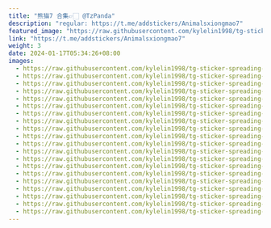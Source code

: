 ```yaml
---
title: "熊猫7 合集👉🏻 @TzPanda"
description: "regular: https://t.me/addstickers/Animalsxiongmao7"
featured_image: "https://raw.githubusercontent.com/kylelin1998/tg-sticker-spreading-worldwide-images/main/img/fd6463db-1d4f-4815-8470-cf32ca89d31c.jpg"
link: "https://t.me/addstickers/Animalsxiongmao7"
weight: 3
date: 2024-01-17T05:34:26+08:00
images:
  - https://raw.githubusercontent.com/kylelin1998/tg-sticker-spreading-worldwide-images/main/img/fd6463db-1d4f-4815-8470-cf32ca89d31c.jpg
  - https://raw.githubusercontent.com/kylelin1998/tg-sticker-spreading-worldwide-images/main/img/014d82d2-6034-4201-89a0-e25cf2c7f4a6.jpg
  - https://raw.githubusercontent.com/kylelin1998/tg-sticker-spreading-worldwide-images/main/img/66e05c7a-3c6e-45b6-bd71-ed0290bd6d95.jpg
  - https://raw.githubusercontent.com/kylelin1998/tg-sticker-spreading-worldwide-images/main/img/527d9fc5-f7c5-4a40-969e-47f6974276fe.jpg
  - https://raw.githubusercontent.com/kylelin1998/tg-sticker-spreading-worldwide-images/main/img/7285f64a-4c01-4b05-a97e-1d494f5f624a.jpg
  - https://raw.githubusercontent.com/kylelin1998/tg-sticker-spreading-worldwide-images/main/img/4dfef0c5-6d18-4d92-b840-b14984ca5499.jpg
  - https://raw.githubusercontent.com/kylelin1998/tg-sticker-spreading-worldwide-images/main/img/34645f10-234c-49f2-b9e9-ec4a7b749291.jpg
  - https://raw.githubusercontent.com/kylelin1998/tg-sticker-spreading-worldwide-images/main/img/6852d0ca-2a12-4a3a-872b-3b1761bd0370.jpg
  - https://raw.githubusercontent.com/kylelin1998/tg-sticker-spreading-worldwide-images/main/img/3e6ec234-bb8d-49b3-93f3-ef13923b826f.jpg
  - https://raw.githubusercontent.com/kylelin1998/tg-sticker-spreading-worldwide-images/main/img/2527fa8b-949b-4e99-a608-a540b89458b3.jpg
  - https://raw.githubusercontent.com/kylelin1998/tg-sticker-spreading-worldwide-images/main/img/dfeb95d1-e8af-43e2-9266-5bd5c8153f0c.jpg
  - https://raw.githubusercontent.com/kylelin1998/tg-sticker-spreading-worldwide-images/main/img/98f66724-402f-4e28-b415-21f80c744166.jpg
  - https://raw.githubusercontent.com/kylelin1998/tg-sticker-spreading-worldwide-images/main/img/d71e60dd-65a1-4061-b04c-7fa2d82cdaec.jpg
  - https://raw.githubusercontent.com/kylelin1998/tg-sticker-spreading-worldwide-images/main/img/5364d2ec-f478-4625-97be-5a3531a19d3d.jpg
  - https://raw.githubusercontent.com/kylelin1998/tg-sticker-spreading-worldwide-images/main/img/5312c123-ab45-49eb-9341-f5839c375553.jpg
  - https://raw.githubusercontent.com/kylelin1998/tg-sticker-spreading-worldwide-images/main/img/9d62b722-298f-45e1-be83-bebead097cbe.jpg
  - https://raw.githubusercontent.com/kylelin1998/tg-sticker-spreading-worldwide-images/main/img/4332c117-7c00-470b-a9d1-695d7440c680.jpg
  - https://raw.githubusercontent.com/kylelin1998/tg-sticker-spreading-worldwide-images/main/img/6909c939-aff8-4675-8135-d020b0937a45.jpg
  - https://raw.githubusercontent.com/kylelin1998/tg-sticker-spreading-worldwide-images/main/img/c0b8957a-e733-4c88-980d-ce9af7193d92.jpg
  - https://raw.githubusercontent.com/kylelin1998/tg-sticker-spreading-worldwide-images/main/img/94800847-cc7b-47cb-bbed-615a03f682a2.jpg
---
```


